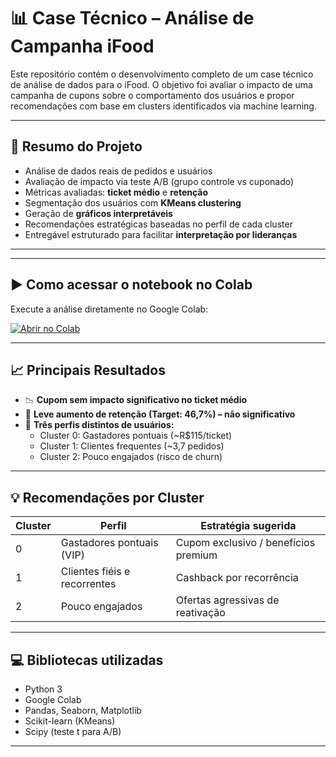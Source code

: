 # 📊 Case Técnico – Análise de Campanha iFood

Este repositório contém o desenvolvimento completo de um case técnico de análise de dados para o iFood. O objetivo foi avaliar o impacto de uma campanha de cupons sobre o comportamento dos usuários e propor recomendações com base em clusters identificados via machine learning.

---

## 🎯 Resumo do Projeto

- Análise de dados reais de pedidos e usuários
- Avaliação de impacto via teste A/B (grupo controle vs cuponado)
- Métricas avaliadas: **ticket médio** e **retenção**
- Segmentação dos usuários com **KMeans clustering**
- Geração de **gráficos interpretáveis**
- Recomendações estratégicas baseadas no perfil de cada cluster
- Entregável estruturado para facilitar **interpretação por lideranças**

---


---

## ▶️ Como acessar o notebook no Colab

Execute a análise diretamente no Google Colab:

[![Abrir no Colab](https://colab.research.google.com/assets/colab-badge.svg)](https://colab.research.google.com/github/SEU_USUARIO/case-ifood-analytics/blob/main/case/analise_ifood_ab_test.ipynb)

---

## 📈 Principais Resultados

- 📉 **Cupom sem impacto significativo no ticket médio**  
- 🔁 **Leve aumento de retenção (Target: 46,7%) – não significativo**
- 👥 **Três perfis distintos de usuários:**
  - Cluster 0: Gastadores pontuais (~R$115/ticket)
  - Cluster 1: Clientes frequentes (~3,7 pedidos)
  - Cluster 2: Pouco engajados (risco de churn)

---

## 💡 Recomendações por Cluster

| Cluster | Perfil                      | Estratégia sugerida                |
|--------|------------------------------|------------------------------------|
| 0      | Gastadores pontuais (VIP)    | Cupom exclusivo / benefícios premium |
| 1      | Clientes fiéis e recorrentes | Cashback por recorrência           |
| 2      | Pouco engajados              | Ofertas agressivas de reativação   |

---

## 💻 Bibliotecas utilizadas

- Python 3
- Google Colab
- Pandas, Seaborn, Matplotlib
- Scikit-learn (KMeans)
- Scipy (teste t para A/B)

---



